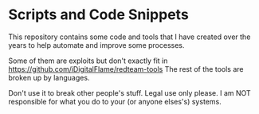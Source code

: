 # Scripts and Code Snippets

This repository contains some code and tools that I have created over the years to help automate and
improve some processes.

Some of them are exploits but don't exactly fit in https://github.com/iDigitalFlame/redteam-tools
The rest of the tools are broken up by languages.

Don't use it to break other people's stuff. Legal use only please.
I am NOT responsible for what you do to your (or anyone elses's) systems.
